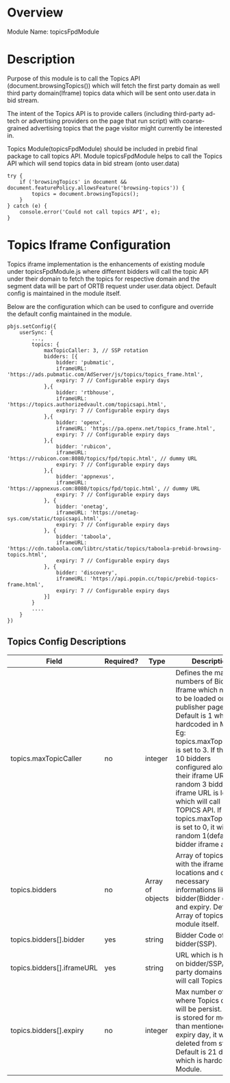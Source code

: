 # Overview

Module Name: topicsFpdModule

# Description
Purpose of this module is to call the Topics API (document.browsingTopics()) which will fetch the first party domain as well third party domain(Iframe) topics data which will be sent onto user.data in bid stream. 

The intent of the Topics API is to provide callers (including third-party ad-tech or advertising providers on the page that run script) with coarse-grained advertising topics that the page visitor might currently be interested in. 

Topics Module(topicsFpdModule) should be included in prebid final package to call topics API.
Module topicsFpdModule helps to call the Topics API which will send topics data in bid stream (onto user.data)

```
try {
    if ('browsingTopics' in document && document.featurePolicy.allowsFeature('browsing-topics')) {
        topics = document.browsingTopics();
    }
} catch (e) {
    console.error('Could not call topics API', e);
}
```

# Topics Iframe Configuration

Topics iframe implementation is the enhancements of existing module under topicsFpdModule.js where different bidders will call the topic API under their domain to fetch the topics for respective domain and the segment data will be part of ORTB request under user.data object. Default config is maintained in the module itself. 

Below are the configuration which can be used to configure and override the default config maintained in the module.

```
pbjs.setConfig({
    userSync: {
        ...,
        topics: { 
            maxTopicCaller: 3, // SSP rotation 
            bidders: [{
                bidder: 'pubmatic',
                iframeURL: 'https://ads.pubmatic.com/AdServer/js/topics/topics_frame.html',
                expiry: 7 // Configurable expiry days
            },{
                bidder: 'rtbhouse',
                iframeURL: 'https://topics.authorizedvault.com/topicsapi.html',
                expiry: 7 // Configurable expiry days
            },{
                bidder: 'openx',
                iframeURL: 'https://pa.openx.net/topics_frame.html',
                expiry: 7 // Configurable expiry days
            },{
                bidder: 'rubicon',
                iframeURL: 'https://rubicon.com:8080/topics/fpd/topic.html', // dummy URL
                expiry: 7 // Configurable expiry days
            },{
                bidder: 'appnexus',
                iframeURL: 'https://appnexus.com:8080/topics/fpd/topic.html', // dummy URL
                expiry: 7 // Configurable expiry days
            }, {
                bidder: 'onetag',
                iframeURL: 'https://onetag-sys.com/static/topicsapi.html',
                expiry: 7 // Configurable expiry days
            }, {
                bidder: 'taboola',
                iframeURL: 'https://cdn.taboola.com/libtrc/static/topics/taboola-prebid-browsing-topics.html',
                expiry: 7 // Configurable expiry days
            }, {
                bidder: 'discovery',
                iframeURL: 'https://api.popin.cc/topic/prebid-topics-frame.html',
                expiry: 7 // Configurable expiry days
            }]
        }
        ....
    }
})
```

## Topics Config Descriptions

| Field | Required? | Type | Description |
|---|---|---|---|
| topics.maxTopicCaller | no | integer | Defines the maximum numbers of Bidders Iframe which needs to be loaded on the publisher page. Default is 1 which is hardcoded in Module. Eg: topics.maxTopicCaller is set to 3. If there are 10 bidders configured along with their iframe URLS, random 3 bidders iframe URL is loaded which will call TOPICS API. If topics.maxTopicCaller is set to 0, it will load random 1(default) bidder iframe atleast. |
| topics.bidders | no | Array of objects  | Array of topics callers with the iframe locations and other necessary informations like bidder(Bidder code) and expiry. Default Array of topics in the module itself.|
| topics.bidders[].bidder | yes | string  | Bidder Code of the bidder(SSP).  |
| topics.bidders[].iframeURL | yes | string  | URL which is hosted on bidder/SSP/third-party domains which will call Topics API.  |
| topics.bidders[].expiry | no | integer  | Max number of days where Topics data will be persist. If Data is stored for more than mentioned expiry day, it will be deleted from storage. Default is 21 days which is hardcoded in Module. |
